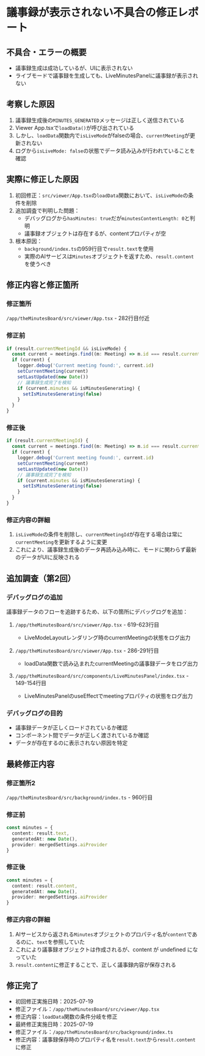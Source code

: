 # 議事録が表示されない不具合の修正レポート

## 不具合・エラーの概要
- 議事録生成は成功しているが、UIに表示されない
- ライブモードで議事録を生成しても、LiveMinutesPanelに議事録が表示されない

## 考察した原因
1. 議事録生成後の`MINUTES_GENERATED`メッセージは正しく送信されている
2. Viewer App.tsxで`loadData()`が呼び出されている
3. しかし、`loadData`関数内で`isLiveMode`がfalseの場合、`currentMeeting`が更新されない
4. ログから`isLiveMode: false`の状態でデータ読み込みが行われていることを確認

## 実際に修正した原因
1. 初回修正：`src/viewer/App.tsx`の`loadData`関数において、`isLiveMode`の条件を削除
2. 追加調査で判明した問題：
   - デバッグログから`hasMinutes: true`だが`minutesContentLength: 0`と判明
   - 議事録オブジェクトは存在するが、contentプロパティが空
3. 根本原因：
   - `background/index.ts`の959行目で`result.text`を使用
   - 実際のAIサービスは`Minutes`オブジェクトを返すため、`result.content`を使うべき

## 修正内容と修正箇所

### 修正箇所
`/app/theMinutesBoard/src/viewer/App.tsx` - 282行目付近

### 修正前
```typescript
if (result.currentMeetingId && isLiveMode) {
  const current = meetings.find((m: Meeting) => m.id === result.currentMeetingId)
  if (current) {
    logger.debug('Current meeting found:', current.id)
    setCurrentMeeting(current)
    setLastUpdated(new Date())
    // 議事録生成完了を検知
    if (current.minutes && isMinutesGenerating) {
      setIsMinutesGenerating(false)
    }
  }
}
```

### 修正後
```typescript
if (result.currentMeetingId) {
  const current = meetings.find((m: Meeting) => m.id === result.currentMeetingId)
  if (current) {
    logger.debug('Current meeting found:', current.id)
    setCurrentMeeting(current)
    setLastUpdated(new Date())
    // 議事録生成完了を検知
    if (current.minutes && isMinutesGenerating) {
      setIsMinutesGenerating(false)
    }
  }
}
```

### 修正内容の詳細
1. `isLiveMode`の条件を削除し、`currentMeetingId`が存在する場合は常に`currentMeeting`を更新するように変更
2. これにより、議事録生成後のデータ再読み込み時に、モードに関わらず最新のデータがUIに反映される

## 追加調査（第2回）

### デバッグログの追加
議事録データのフローを追跡するため、以下の箇所にデバッグログを追加：

1. `/app/theMinutesBoard/src/viewer/App.tsx` - 619-623行目
   - LiveModeLayoutレンダリング時のcurrentMeetingの状態をログ出力

2. `/app/theMinutesBoard/src/viewer/App.tsx` - 286-291行目
   - loadData関数で読み込まれたcurrentMeetingの議事録データをログ出力

3. `/app/theMinutesBoard/src/components/LiveMinutesPanel/index.tsx` - 149-154行目
   - LiveMinutesPanelのuseEffectでmeetingプロパティの状態をログ出力

### デバッグログの目的
- 議事録データが正しくロードされているか確認
- コンポーネント間でデータが正しく渡されているか確認
- データが存在するのに表示されない原因を特定

## 最終修正内容

### 修正箇所2
`/app/theMinutesBoard/src/background/index.ts` - 960行目

### 修正前
```typescript
const minutes = {
  content: result.text,
  generatedAt: new Date(),
  provider: mergedSettings.aiProvider
}
```

### 修正後
```typescript
const minutes = {
  content: result.content,
  generatedAt: new Date(),
  provider: mergedSettings.aiProvider
}
```

### 修正内容の詳細
1. AIサービスから返される`Minutes`オブジェクトのプロパティ名が`content`であるのに、`text`を参照していた
2. これにより議事録オブジェクトは作成されるが、content が undefined になっていた
3. `result.content`に修正することで、正しく議事録内容が保存される

## 修正完了
- 初回修正実施日時：2025-07-19
- 修正ファイル：`/app/theMinutesBoard/src/viewer/App.tsx`
- 修正内容：`loadData`関数の条件分岐を修正
- 最終修正実施日時：2025-07-19
- 修正ファイル：`/app/theMinutesBoard/src/background/index.ts`
- 修正内容：議事録保存時のプロパティ名を`result.text`から`result.content`に修正